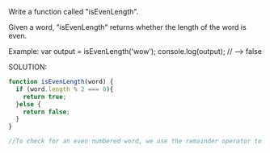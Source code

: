 Write a function called "isEvenLength".

Given a word, "isEvenLength" returns whether the length of the word is even.

Example: var output = isEvenLength('wow');
console.log(output); // --> false

SOLUTION:
```javascript
function isEvenLength(word) {
  if (word.length % 2 === 0){
    return true;
  }else {
    return false;
  }
}

//To check for an even numbered word, we use the remainder operator to ensure that the remainder is equivalent to 0
